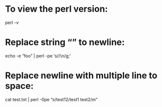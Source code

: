 To view the perl version:
=========================

perl -v

Replace string “” to newline:
=============================

echo -e “foo” | perl -pe ‘s//\\n/g;’

Replace newline with multiple line to space:
============================================

cat test.txt | perl -0pe “s/test12/test1 test2/m”
